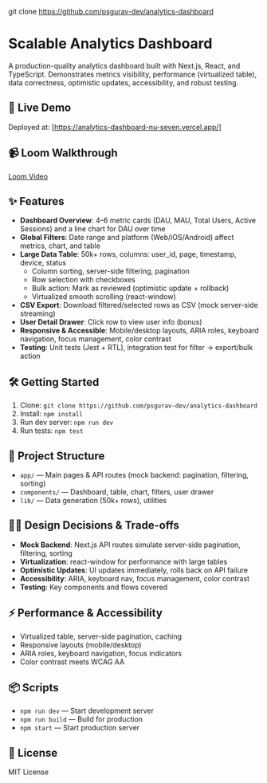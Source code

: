 

git clone https://github.com/psgurav-dev/analytics-dashboard

# Scalable Analytics Dashboard

A production-quality analytics dashboard built with Next.js, React, and TypeScript. Demonstrates metrics visibility, performance (virtualized table), data correctness, optimistic updates, accessibility, and robust testing.

## 🚀 Live Demo
Deployed at: [https://analytics-dashboard-nu-seven.vercel.app/]

## 📹 Loom Walkthrough
[Loom Video](your-loom-link)

## ✨ Features
- **Dashboard Overview**: 4–6 metric cards (DAU, MAU, Total Users, Active Sessions) and a line chart for DAU over time
- **Global Filters**: Date range and platform (Web/iOS/Android) affect metrics, chart, and table
- **Large Data Table**: 50k+ rows, columns: user_id, page, timestamp, device, status
	- Column sorting, server-side filtering, pagination
	- Row selection with checkboxes
	- Bulk action: Mark as reviewed (optimistic update + rollback)
	- Virtualized smooth scrolling (react-window)
- **CSV Export**: Download filtered/selected rows as CSV (mock server-side streaming)
- **User Detail Drawer**: Click row to view user info (bonus)
- **Responsive & Accessible**: Mobile/desktop layouts, ARIA roles, keyboard navigation, focus management, color contrast
- **Testing**: Unit tests (Jest + RTL), integration test for filter → export/bulk action

## 🛠️ Getting Started
1. Clone: `git clone https://github.com/psgurav-dev/analytics-dashboard`
2. Install: `npm install`
3. Run dev server: `npm run dev`
4. Run tests: `npm test`

## 📁 Project Structure
- `app/` — Main pages & API routes (mock backend: pagination, filtering, sorting)
- `components/` — Dashboard, table, chart, filters, user drawer
- `lib/` — Data generation (50k+ rows), utilities


## 🧑‍💻 Design Decisions & Trade-offs
- **Mock Backend**: Next.js API routes simulate server-side pagination, filtering, sorting
- **Virtualization**: react-window for performance with large tables
- **Optimistic Updates**: UI updates immediately, rolls back on API failure
- **Accessibility**: ARIA, keyboard nav, focus management, color contrast
- **Testing**: Key components and flows covered

## ⚡ Performance & Accessibility
- Virtualized table, server-side pagination, caching
- Responsive layouts (mobile/desktop)
- ARIA roles, keyboard navigation, focus indicators
- Color contrast meets WCAG AA

## 📦 Scripts
- `npm run dev` — Start development server
- `npm run build` — Build for production
- `npm start` — Start production server


## 📜 License
MIT License